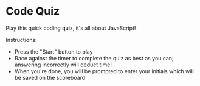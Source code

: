 # Code Quiz

Play this quick coding quiz, it's all about JavaScript!

Instructions:
- Press the "Start" button to play 
- Race against the timer to complete the quiz as best as you can; answering incorrectly will deduct time!
- When you're done, you will be prompted to enter your initials which will be saved on the scoreboard
